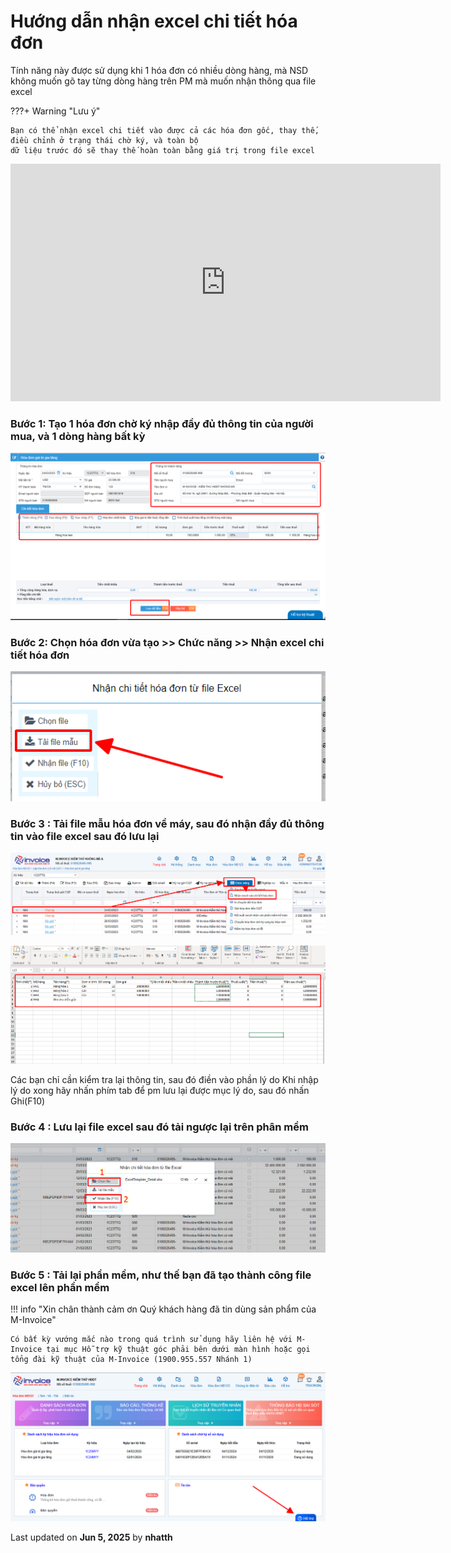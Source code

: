 # **Hướng dẫn nhận excel chi tiết hóa đơn**

Tính năng này được sử dụng khi 1 hóa đơn có nhiều dòng hàng, mà NSD không muốn gõ tay từng dòng hàng trên PM mà muốn nhận thông qua file excel

???+ Warning "Lưu ý"

    Bạn có thể nhận excel chi tiết vào được cả các hóa đơn gốc, thay thế, điều chỉnh ở trạng thái chờ ký, và toàn bộ
    dữ liệu trước đó sẽ thay thế hoàn toàn bằng giá trị trong file excel

<iframe style="width: 43rem; height: 380px" 
    src="https://www.youtube.com/embed/gw_dvwOy5XU" 
    frameborder="0" allowfullscreen>
</iframe>

### **Bước 1: Tạo 1 hóa đơn chờ ký nhập đầy đủ thông tin của người mua, và 1 dòng hàng bất kỳ**

![Hình 1](../../assets/images/invoice1/1.0_excelChiTiet_1.png "Hãy bấm vào để xem rõ hơn")

### **Bước 2: Chọn hóa đơn vừa tạo >> Chức năng >> Nhận excel chi tiết hóa đơn**

![Hình 2](../../assets/images/invoice1/1.0_excelChiTiet_2.png "Hãy bấm vào để xem rõ hơn")

### **Bước 3 : Tải file mẫu hóa đơn về máy, sau đó nhận đầy đủ thông tin vào file excel sau đó lưu lại**

![Hình 3](../../assets/images/invoice1/1.0_excelChiTiet_3.png "Hãy bấm vào để xem rõ hơn")

![Hình 4](../../assets/images/invoice1/1.0_excelChiTiet_4.png "Hãy bấm vào để xem rõ hơn")

Các bạn chỉ cần kiểm tra lại thông tin, sau đó điền vào phần lý do
Khi nhập lý do xong hãy nhấn phím tab để pm lưu lại được mục lý do, sau đó nhấn Ghi(F10)

### **Bước 4 : Lưu lại file excel sau đó tải ngược lại trên phân mềm**

![Hình 5](../../assets/images/invoice1/1.0_excelChiTiet_5.png "Hãy bấm vào để xem rõ hơn")

### **Bước 5 : Tải lại phần mềm, như thế bạn đã tạo thành công file excel lên phần mềm**

!!! info "Xin chân thành cảm ơn Quý khách hàng đã tin dùng sản phẩm của M-Invoice"

    Có bất kỳ vướng mắc nào trong quá trình sử dụng hãy liên hệ với M-Invoice tại mục Hỗ trợ kỹ thuật góc phải bên dưới màn hình hoặc gọi tổng đài kỹ thuật của M-Invoice (1900.955.557 Nhánh 1)

![Hình 6](../../assets/images/invoice1/1.0_suaTienBangTay_5.png "Hãy bấm vào để xem rõ hơn")

<div class="last-updated">Last updated on <strong>Jun 5, 2025</strong> by <strong>nhatth</strong></div>
